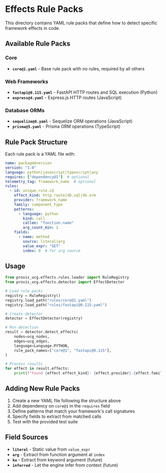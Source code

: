 # Effects Rule Packs

This directory contains YAML rule packs that define how to detect specific framework effects in code.

## Available Rule Packs

### Core
- **`core@1.yaml`** - Base rule pack with no rules, required by all others

### Web Frameworks
- **`fastapi@0.115.yaml`** - FastAPI HTTP routes and SQL execution (Python)
- **`express@4.yaml`** - Express.js HTTP routes (JavaScript)

### Database ORMs
- **`sequelize@6.yaml`** - Sequelize ORM operations (JavaScript)
- **`prisma@5.yaml`** - Prisma ORM operations (TypeScript)

## Rule Pack Structure

Each rule pack is a YAML file with:

```yaml
name: package@version
version: "1.0"
language: python|javascript|typescript|any
requires: ["dependency@1"]  # optional
telemetry_tag: framework_name  # optional
rules:
  - id: unique.rule.id
    effect_kind: http.route|db.sql|db.orm
    provider: framework_name
    family: component_type
    patterns:
      - language: python
        kind: call
        callee: "function.name"
        arg_count_min: 1
    fields:
      - name: method
        source: literal|arg
        value_expr: "GET"
        index: 0  # for arg source
```

## Usage

```python
from provis_ucg.effects.rules.loader import RuleRegistry
from provis_ucg.effects.detector import EffectDetector

# Load rule packs
registry = RuleRegistry()
registry.load_path("rules/core@1.yaml")
registry.load_path("rules/fastapi@0.115.yaml")

# Create detector
detector = EffectDetector(registry)

# Run detection
result = detector.detect_effects(
    nodes=ucg_nodes,
    edges=ucg_edges, 
    language=Language.PYTHON,
    rule_pack_names=["core@1", "fastapi@0.115"],
)

# Process results
for effect in result.effects:
    print(f"Found {effect.effect_kind}: {effect.provider}.{effect.family}")
```

## Adding New Rule Packs

1. Create a new YAML file following the structure above
2. Add dependency on `core@1` in the `requires` field
3. Define patterns that match your framework's call signatures
4. Specify fields to extract from matched calls
5. Test with the provided test suite

## Field Sources

- **`literal`** - Static value from `value_expr`
- **`arg`** - Extract from function argument at `index`
- **`kw`** - Extract from keyword argument (future)
- **`inferred`** - Let the engine infer from context (future)
